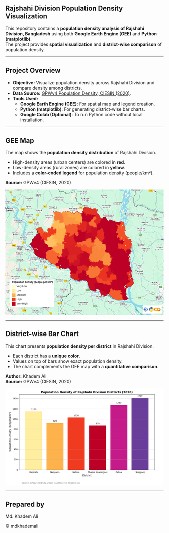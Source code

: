 ## Rajshahi Division Population Density Visualization

This repository contains a **population density analysis of Rajshahi Division, Bangladesh** using both **Google Earth Engine (GEE)** and **Python (matplotlib)**.  
The project provides **spatial visualization** and **district-wise comparison** of population density.

---

## Project Overview

- **Objective:** Visualize population density across Rajshahi Division and compare density among districts.  
- **Data Source:** [GPWv4 Population Density, CIESIN (2020)](https://sedac.ciesin.columbia.edu/data/collection/gpw-v4).  
- **Tools Used:**  
  - **Google Earth Engine (GEE)**: For spatial map and legend creation.  
  - **Python (matplotlib)**: For generating district-wise bar charts.  
  - **Google Colab (Optional)**: To run Python code without local installation.

---

## GEE Map

The map shows the **population density distribution** of Rajshahi Division.  

- High-density areas (urban centers) are colored in **red**.  
- Low-density areas (rural zones) are colored in **yellow**.  
- Includes a **color-coded legend** for population density (people/km²).  
 
**Source:** GPWv4 (CIESIN, 2020)  

![Rajshahi GEE Map](image/gee.jpg)

---

## District-wise Bar Chart

This chart presents **population density per district** in Rajshahi Division.

- Each district has a **unique color**.  
- Values on top of bars show exact population density.  
- The chart complements the GEE map with a **quantitative comparison**.

**Author:** Khadem Ali  
**Source:** GPWv4 (CIESIN, 2020)  

![District-wise Bar Chart](image/bar.png)

---

## Prepared by
Md. Khadem Ali

© mdkhademali